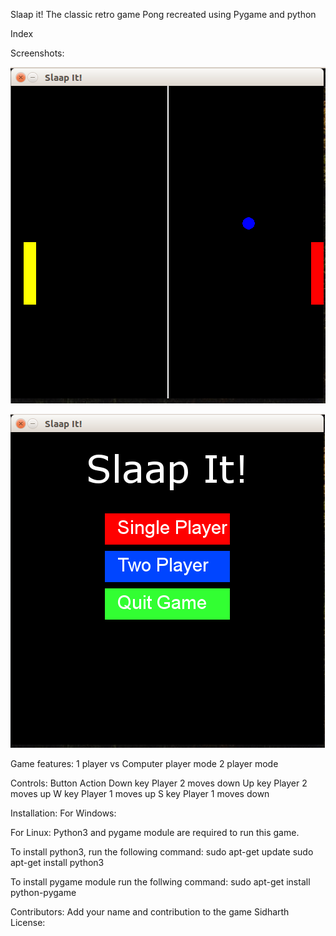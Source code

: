 Slaap it!
The classic retro game Pong recreated using Pygame and python

Index

Screenshots:

![alt text](https://github.com/oxerz8/Slaap-it-/blob/master/Screenshots/Screenshot%20from%202019-03-19%2013-15-36.png)

![alt text](https://github.com/oxerz8/Slaap-it-/blob/master/Screenshots/Screenshot%20from%202019-03-19%2013-23-58.png)

Game features:
1 player vs Computer player mode
2 player mode

Controls:
Button
Action
Down key
Player 2 moves down
Up key
Player 2 moves up
W key
Player 1 moves up
S key
Player 1 moves down

Installation:
For Windows:

For Linux:
Python3 and pygame module are required to run this game.

To install python3, run the following command:
sudo apt-get update
sudo apt-get install python3

To install pygame module run the follwing command:
sudo apt-get install python-pygame

Contributors:
Add your name and contribution to the game
Sidharth
License:
